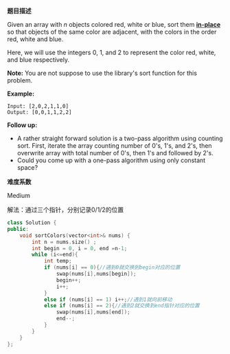 **题目描述**   

Given an array with *n* objects colored red, white or blue, sort them **[in-place](https://en.wikipedia.org/wiki/In-place_algorithm)** so that objects of the same color are adjacent, with the colors in the order red, white and blue.

Here, we will use the integers 0, 1, and 2 to represent the color red, white, and blue respectively.

**Note:** You are not suppose to use the library's sort function for this problem.

**Example:**

```
Input: [2,0,2,1,1,0]
Output: [0,0,1,1,2,2]
```

**Follow up:**

- A rather straight forward solution is a two-pass algorithm using counting sort.
  First, iterate the array counting number of 0's, 1's, and 2's, then overwrite array with total number of 0's, then 1's and followed by 2's.
- Could you come up with a one-pass algorithm using only constant space?

**难度系数**    

Medium 

解法：通过三个指针，分别记录0/1/2的位置

```c++
class Solution {
public:
    void sortColors(vector<int>& nums) {
        int n = nums.size() ;
        int begin = 0, i = 0, end =n-1;
        while (i<=end){
            int temp;
            if (nums[i] == 0){//遇到0就交换到begin对应的位置
                swap(nums[i],nums[begin]);
                begin++;
                i++;
            }
            else if (nums[i] == 1) i++;//遇到1就向前移动
            else if (nums[i] == 2){//遇到2就交换到end指针对应的位置
                swap(nums[i],nums[end]);
                end--;
            }
        }
    }
};
```